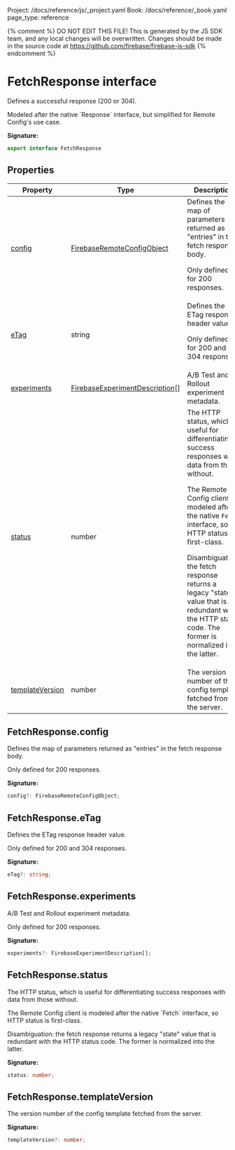 Project: /docs/reference/js/_project.yaml
Book: /docs/reference/_book.yaml
page_type: reference

{% comment %}
DO NOT EDIT THIS FILE!
This is generated by the JS SDK team, and any local changes will be
overwritten. Changes should be made in the source code at
https://github.com/firebase/firebase-js-sdk
{% endcomment %}

# FetchResponse interface
Defines a successful response (200 or 304).

<p>Modeled after the native `Response` interface, but simplified for Remote Config's use case.

<b>Signature:</b>

```typescript
export interface FetchResponse 
```

## Properties

|  Property | Type | Description |
|  --- | --- | --- |
|  [config](./remote-config.fetchresponse.md#fetchresponseconfig) | [FirebaseRemoteConfigObject](./remote-config.firebaseremoteconfigobject.md#firebaseremoteconfigobject_interface) | Defines the map of parameters returned as "entries" in the fetch response body.<p>Only defined for 200 responses. |
|  [eTag](./remote-config.fetchresponse.md#fetchresponseetag) | string | Defines the ETag response header value.<p>Only defined for 200 and 304 responses. |
|  [experiments](./remote-config.fetchresponse.md#fetchresponseexperiments) | [FirebaseExperimentDescription](./remote-config.firebaseexperimentdescription.md#firebaseexperimentdescription_interface)<!-- -->\[\] | A/B Test and Rollout experiment metadata. |
|  [status](./remote-config.fetchresponse.md#fetchresponsestatus) | number | The HTTP status, which is useful for differentiating success responses with data from those without.<p>The Remote Config client is modeled after the native <code>Fetch</code> interface, so HTTP status is first-class.<p>Disambiguation: the fetch response returns a legacy "state" value that is redundant with the HTTP status code. The former is normalized into the latter. |
|  [templateVersion](./remote-config.fetchresponse.md#fetchresponsetemplateversion) | number | The version number of the config template fetched from the server. |

## FetchResponse.config

Defines the map of parameters returned as "entries" in the fetch response body.

<p>Only defined for 200 responses.

<b>Signature:</b>

```typescript
config?: FirebaseRemoteConfigObject;
```

## FetchResponse.eTag

Defines the ETag response header value.

<p>Only defined for 200 and 304 responses.

<b>Signature:</b>

```typescript
eTag?: string;
```

## FetchResponse.experiments

A/B Test and Rollout experiment metadata.

Only defined for 200 responses.

<b>Signature:</b>

```typescript
experiments?: FirebaseExperimentDescription[];
```

## FetchResponse.status

The HTTP status, which is useful for differentiating success responses with data from those without.

<p>The Remote Config client is modeled after the native `Fetch` interface, so HTTP status is first-class.

<p>Disambiguation: the fetch response returns a legacy "state" value that is redundant with the HTTP status code. The former is normalized into the latter.

<b>Signature:</b>

```typescript
status: number;
```

## FetchResponse.templateVersion

The version number of the config template fetched from the server.

<b>Signature:</b>

```typescript
templateVersion?: number;
```

